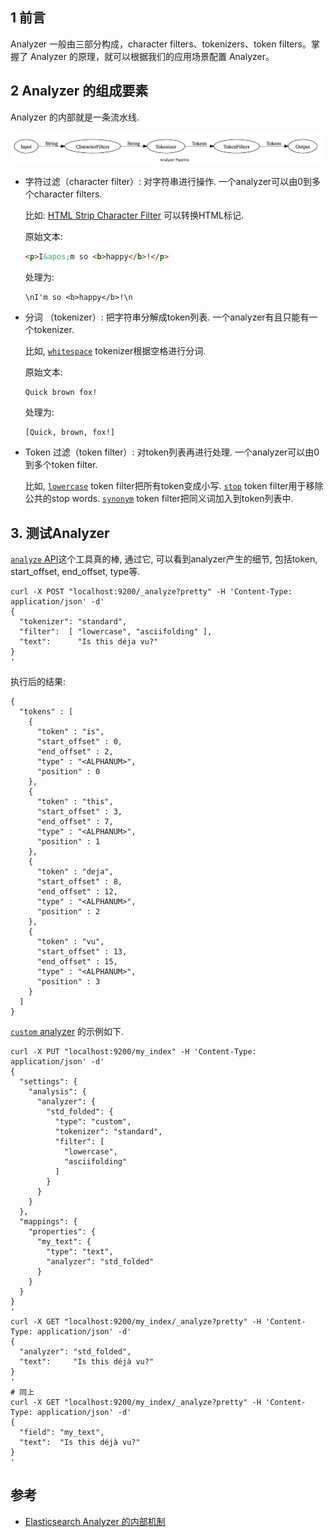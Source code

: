 ## 1 前言

Analyzer 一般由三部分构成，character filters、tokenizers、token filters。掌握了 Analyzer 的原理，就可以根据我们的应用场景配置 Analyzer。

## 2 Analyzer 的组成要素

Analyzer 的内部就是一条流水线. 

![分析过程](image/2014-09-07-flow.png)

- 字符过滤（character filter）: 对字符串进行操作. 一个analyzer可以由0到多个character filters.

  比如:   [HTML Strip Character Filter](https://www.elastic.co/guide/en/elasticsearch/reference/current/analysis-htmlstrip-charfilter.html) 可以转换HTML标记.   

  原始文本:

  ~~~html
  <p>I&apos;m so <b>happy</b>!</p>
  ~~~

  处理为:

  ~~~
  \nI'm so <b>happy</b>!\n
  ~~~

- 分词 （tokenizer）:  把字符串分解成token列表.  一个analyzer有且只能有一个tokenizer. 

  比如, [`whitespace`](https://www.elastic.co/guide/en/elasticsearch/reference/current/analysis-whitespace-tokenizer.html) tokenizer根据空格进行分词.  

  原始文本:

  ~~~
  Quick brown fox!
  ~~~

  处理为:

  ~~~
  [Quick, brown, fox!]
  ~~~

- Token 过滤（token filter）: 对token列表再进行处理. 一个analyzer可以由0到多个token filter.

  比如, [`lowercase`](https://www.elastic.co/guide/en/elasticsearch/reference/current/analysis-lowercase-tokenfilter.html) token filter把所有token变成小写. [`stop`](https://www.elastic.co/guide/en/elasticsearch/reference/current/analysis-stop-tokenfilter.html) token filter用于移除公共的stop words. [`synonym`](https://www.elastic.co/guide/en/elasticsearch/reference/current/analysis-synonym-tokenfilter.html) token filter把同义词加入到token列表中.  

## 3.  测试Analyzer

[`analyze` API](https://www.elastic.co/guide/en/elasticsearch/reference/current/indices-analyze.html)这个工具真的棒,  通过它, 可以看到analyzer产生的细节, 包括token, start_offset, end_offset, type等. 

~~~shell
curl -X POST "localhost:9200/_analyze?pretty" -H 'Content-Type: application/json' -d'
{
  "tokenizer": "standard",
  "filter":  [ "lowercase", "asciifolding" ],
  "text":      "Is this déja vu?"
}
'
~~~

执行后的结果:

~~~shell
{
  "tokens" : [
    {
      "token" : "is",
      "start_offset" : 0,
      "end_offset" : 2,
      "type" : "<ALPHANUM>",
      "position" : 0
    },
    {
      "token" : "this",
      "start_offset" : 3,
      "end_offset" : 7,
      "type" : "<ALPHANUM>",
      "position" : 1
    },
    {
      "token" : "deja",
      "start_offset" : 8,
      "end_offset" : 12,
      "type" : "<ALPHANUM>",
      "position" : 2
    },
    {
      "token" : "vu",
      "start_offset" : 13,
      "end_offset" : 15,
      "type" : "<ALPHANUM>",
      "position" : 3
    }
  ]
}
~~~

[`custom` analyzer](https://www.elastic.co/guide/en/elasticsearch/reference/current/analysis-custom-analyzer.html) 的示例如下. 

~~~shell
curl -X PUT "localhost:9200/my_index" -H 'Content-Type: application/json' -d'
{
  "settings": {
    "analysis": {
      "analyzer": {
        "std_folded": { 
          "type": "custom",
          "tokenizer": "standard",
          "filter": [
            "lowercase",
            "asciifolding"
          ]
        }
      }
    }
  },
  "mappings": {
    "properties": {
      "my_text": {
        "type": "text",
        "analyzer": "std_folded" 
      }
    }
  }
}
'
curl -X GET "localhost:9200/my_index/_analyze?pretty" -H 'Content-Type: application/json' -d'
{
  "analyzer": "std_folded", 
  "text":     "Is this déjà vu?"
}
'
# 同上
curl -X GET "localhost:9200/my_index/_analyze?pretty" -H 'Content-Type: application/json' -d'
{
  "field": "my_text", 
  "text":  "Is this déjà vu?"
}
'

~~~

## 参考

- [Elasticsearch Analyzer 的内部机制](https://mednoter.com/all-about-analyzer-part-one.html)